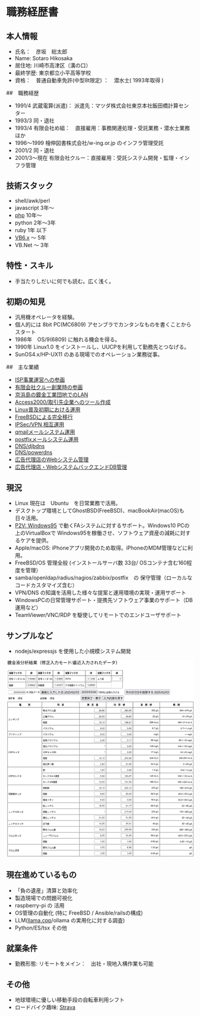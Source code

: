# 職務経歴書

## 本人情報

* 氏名：　彦坂　総太郎
* Name:  Sotaro Hikosaka
* 居住地: 川崎市高津区（溝の口）
* 最終学歴: 東京都立小平高等学校
* 資格：　普通自動車免許(中型8t限定)
      ：　潜水士( 1993年取得 )

##　職務経歴

* 1991/4 武蔵電算(派遣)： 派遣先：マツダ株式会社東京本社飯田橋計算センター
* 1993/3 同・退社
* 1993/4 有限会社め組：　直接雇用：事務関連処理・受託業務・潜水士業務ほか
* 1996〜1999 檜伸図書株式会社/w-ing.or.jp のインフラ管理受託
* 2001/2 同・退社
* 2001/3〜現在 有限会社クルー：直接雇用：受託システム開発・監理・インフラ管理

## 技術スタック
* shell/awk/perl 
* javascript  3年〜
* [php](./php.md)         10年〜
* python      2年〜3年
* ruby        1年 以下
* [VB6.x](./vb6.md)       〜 5年
* VB.Net      〜 3年

## 特性・スキル
* 手当たりしだいに何でも読む。広く浅く。

## 初期の知見
* 汎用機オペレータを経験。
* 個人的には 8bit PC(MC6809) アセンブラでカンタンなものを書くことからスタート
* 1986年　OS/9(6809) に触れる機会を得る。
* 1990年 Linux1.0 をインストールし、UUCPを利用して勤務先とつなげる。
* SunOS4.x/HP-UX11 のある現場でのオペレーション業務従事。


##　主な業績

* [ISP事業運営への参画](./w-ing.md)
* [有限会社クルー創業時の参画](./crew.md)
* [京浜島の鍍金工業団地でのLAN](./cmk.md)
* [Access2000/取引先企業へのツール作成](./access.md)
* [Linux普及初期における運用](./slackware.md)
* [FreeBSDによる完全移行](./freebsd.md)
* [IPSec/VPN 相互運用](./ipsec.md)
* [qmailメールシステム運用](./qmail.md)
* [postfixメールシステム運用](./postfix.md)
* [DNS/djbdns](./djbdns.md)
* [DNS/powerdns](./powerdns.md)
* [広告代理店のWebシステム管理](./freebsd-php.md)
* [広告代理店・WebシステムバックエンドDB管理](./firebird.md)

## 現況

* Linux 現在は　Ubuntu　を日常業務で活用。
* デスクトップ環境としてGhostBSD(FreeBSD)、macBookAir(macOS)も日々活用。
* [P2V: Windows95](./win95.md) で動くFAシステムに対するサポート。Windows10 PCの上のVirtualBoxで Windows95を稼働させ、ソフトウェア資産の減耗に対するケアを提供。
* Apple/macOS: iPhoneアプリ開発のため取得。iPhoneのMDM管理などに利用。
* FreeBSD/OS 管理全般 (インストールサーバ数 33台/ OSコンテナ含む160程度を管理）
* samba/openldap/radius/nagios/zabbix/postfix　の 保守管理（ローカルなコードカスタマイズ含む）
* VPN/DNS の知識を活用した様々な提案と運用環境の実現・運用サポート
* WindowsPCの日常管理サポート・提携先ソフトウェア事業のサポート（DB運用など）
* TeamViewer/VNC/RDP を駆使してリモートでのエンドユーザサポート


## サンプルなど
* nodejs/expressjs を使用した小規模システム開発

![ScreenShot](images/soldata_ss.png)



## 現在進めているもの

* 「負の遺産」清算と効率化
* 製造現場での問題可視化
* raspberry-pi の 活用
* OS管理の自動化 (特に FreeBSD / Ansible/railsの構成)
* LLM([llama.cpp](https://qiita.com/search?sort=&q=user%3Astrnh+llama)/ollama の実用化に対する調査)
* Python/ES/tsx その他


## 就業条件

* 勤務形態: リモートをメイン：　出社・現地入構作業も可能

## その他

* 地球環境に優しい移動手段の自転車利用シフト
* ロードバイク趣味: <a href="https://www.strava.com/athletes/105395662">Strava</a>
